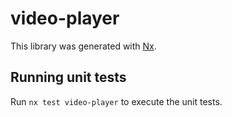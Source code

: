 # video-player

This library was generated with [Nx](https://nx.dev).

## Running unit tests

Run `nx test video-player` to execute the unit tests.
